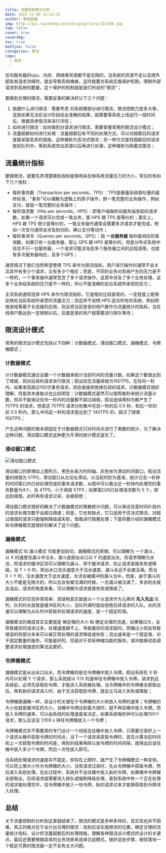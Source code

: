 ```yaml
---
title: 流量控制算法分析
date: 2022-11-08 22:11:51
author: 青蛙瓷器
img: http://pic.tanzhang.work/blog/gallary/221108.jpg
top: false
cover: true
coverImg: 
toc: true
mathjax: false
categories: 算法
tags:
  - 限流
---
```

任何服务器的cpu、内存、网络等资源都不是无限的，当系统的资源不足以支撑外部突发请求洪峰时，就会导致系统瘫痪，这时就要对系统实施保护机制，限制外部请求到系统的数量，这个保护的机制就是我们所说的“限流”；

要做到合理的限流，需要妥善的解决好以下三个问题：

1. 依据什么进行限流：需要考虑 对系统哪部分进行限流，限流控制力度多大等，这些如果无法在设计阶段给出准确的结果，就需要等系统上线运行一段时间后，根据具体情况来进行评估；
2. 如何进行限流：如何做到对请求进行限流，需要掌握常用的限流设计模式；
3. 流量超额如何进行处理：流量超额后有不同的处理方式，可以对超额后的请求直接采取丢弃的措施，这种被称为否决式限流；另一种方式是将超额后的请求放到队列中，等到系统空出资源以后再进行处理，这种被称为阻塞式限流；

## 流量统计指标

要做限流，就要先弄清楚哪些指标能够用来反映系统流量压力的大小，常见的有如下几个指标：

- 每秒事务数（Transaction per seconds，TPS）：TPS是衡量系统吞吐量的最终标准，“事务”可以理解为逻辑上的原子操作，即一笔完整的业务操作，例如支付，就是一笔完整的业务操作；
- 每秒请求数（Hits per seconds，HPS）：即客户端每秒向服务端发起的请求数，如果一个请求可以完成一笔业务，那 HPS 跟 TPS 是等价的；事实上，HPS 跟 TPS 很少是等价的，一笔业务操作通常会需要多次请求才能完成，例如一次支付通常会涉及到扫码，确认支付等动作；
- 每秒查询书（Queries per seconds，QPS）：指 **一台服务器** 每秒能响应的查询数，如果只有一台服务器，那么 QPS 跟 HPS 是等价的，但是分布式系统中往往不只一台服务器，一个请求可能涉及到多个服务器之间的远程调用，也就有多次服务器响应，及多个QPS；

通常情况下我们当然希望使用 TPS 来作为限流指标，用户进行操作时通常不会关注其中有多少个请求，又有多少个相应；但是，不同的业务对系统产生的压力是不一样的，一个事务操作通常包含了多个请求操作，这其中涉及了多个业务处理，这多个业务给系统的压力是不一样的，所以不能准确的反应系统所承受的压力；

主流系统通常选择 HPS 来作为限流指标，它是相对比较直观的，一定程度上能够反映处当前系统所承受的流量压力；但这并不说明 HPS 适合所有的系统，例如网络游戏等基于长连接的应用，则会把当前登录的用户数作为流量统计的指标，当在线用户数达到一定限制以后，后面登录的用户就需要进行排队等待；

## 限流设计模式

常用的限流设计模式包括以下四种：计数器模式、滑动窗口模式、漏桶模式、令牌桶模式；

### 计数器模式

计计数器模式通过设置一个计数器来统计当前时间的流量计数，如果这个数值达到了阈值，则对后续的请求进行限流；假设现在流量阈值为100TPS，在任何一秒内，如果发现超过100次事务请求，则会直接拒绝掉后续的请求。计数器模式很好理解，但是其本身缺点也比较明显：计数器模式虽然可以按照每秒来统计流量计数，但并不能保证任何一秒内的流量都不超过阈值，假设连续两秒内都产生了 70TPS 的请求，但是这 70TPS 请求分别集中在前一秒的后 0.5 秒，和后一秒的前 0.5 秒内，那么中间这一秒的请求是达到了 140TPS 的，超过了阈值 100TPS；

产生这种问题的根本原因在于计数器模式只对时间点进行了离散的统计，为了解决这种问题，滑动窗口模式这种更为平滑的统计模式诞生了。

### 滑动窗口模式

![滑动窗口模式](https://pic.tanzhang.work/blog/flow_window.png)

滑动窗口的原理如上图所示，黑色长条为时间轴，灰色块为滑动时间窗口。假设流量的阈值为 5TPS，滑动窗口从左往右滑动，以当前时刻为基准，统计过去一秒钟的时间窗口内已经处理完成的事务请求数，从图中可以看出近一秒钟内处理完的事务数量为4个，及 4TPS，小于阈值 5TPS；如果窗口内已处理请求数为 5 个，即达到阈值，此时再有请求过来，会被拒绝；

滑动窗口模式很好的解决了计数器模式的离散统计问题，可以保证任意时间片段内的请求处理次数不会超过阈值；但是，它也有缺点，它只适用于否决式限流，对超过阈值的请求只能强制降级或失败，很难进行阻塞处理；下面将要介绍的漏桶模式和令牌桶模式就很好的解决了这个问题。

### 漏桶模式

漏桶模式 叫 漏斗模式 可能更加贴切，漏桶模式的原理，可以理解为 一个漏斗，以 X 的速度往漏斗中注水，漏斗底部出水口以 Y 的速度出水。将请求理解为水流，而请求的缓冲区则可以理解为漏斗，用于缓冲请求，防止请求直接失败或降级。当 Y > X 时，即出水口流水速度大于注水速度，漏斗永远不会被注满。而当 X > Y 时，注水速度大于出水速度，水流会被缓冲到漏斗当中，但是，由于漏斗的大小不能是无限大的，所以总会有被注满的时候，一旦漏斗被注满了，多余的水就会溢出，请求的角度来看，可以理解为请求直接失败或降级了。

漏桶模式的实现非常简单，其结构其实就是以一个以请求作为元素的 **先入先出** 队列，队列的长度就是缓冲区的大小，当队列满时就会拒绝后续请求的入队。水的流速可以理解为从队列中获取并处理请求的速度，是一个固定的值。

漏桶算法的难度其实主要就是 确定桶的大小 和 确定合理的流速，如果桶过大，会导致缓存的请求过多，处理速度跟不上，导致缓存的请求超时。而桶过小则会导致错误的将部分本来可以被正常处理的请求降级或失败；流出速率是一个固定值，对于固定数量的服务，可能是好的，但是对于具有伸缩功能的服务，或许能够动态调整请求处理速度的算法会更好。

### 令牌桶模式

漏桶模式是从出水口出水，而令牌桶则是往令牌桶中放入令牌。假设系统在 X 秒内可以处理 Y 个请求，那么系统就以 Y/X 的速率往令牌桶中放入令牌。请求到达系统前，必须先获取到令牌，才能进入系统被处理。当令牌桶中的令牌被全部取出后，再有新的请求进入时，由于无法获取到令牌，就会立马进入失败或降级；

令牌桶跟漏桶一样，其设计的关键在于令牌桶的大小和放入令牌的速率；令牌桶的大小也就是缓冲区的大小，当桶中令牌达到最大值时，就不再往桶中放入令牌。而放入令牌的速率，可以由系统的处理速度来决定，如果系统每秒钟可以处理100个请求，那么应该没 1/100 s 钟往令牌桶放入一个令牌；

令牌桶模式并不需要真的专门设计一个线程去往桶中放入令牌，只需要记录好上一个请求从桶中获取令牌的时间点，当下一个请求来获取令牌时，首先计算当前时间和上一次获取令牌的时间差，得到的结果再除以放令牌的时间间隔，就得出应该往桶中放入多少个令牌，然后一次性放入即可。

当系统处理请求的速度并不固定，却存在上限时，就产生了令牌桶模式一种变体。可以将上限大小作为令牌桶的大小，当有请求过来时，先从令牌桶中获取令牌，然后进入系统处理，在此过程中，系统并不会往桶中放入新的令牌。如果桶中令牌被全部取出，后续请求就需要进入排队或强制降级处理，直到系统中有一个正在处理的请求被处理完毕，往令牌桶中放入一块令牌，新的请求过来才能够获取到令牌进入处理。

## 总结

关于流量控制的分析到这里就结束了。限流的模式是多种多样的，其实现也并不困难，真正的难点在于设计出合理的限流：找到应该实施限流的位置，确定合理的流量统计指标，设计好流量超额后的处理措施，理解各种限流设计模式的设计的关键点，最后还需要根据具体的业务场景来选择合适模式。做好这些步骤，相信落地一个稳定可靠的限流器一定不会有太大问题。
